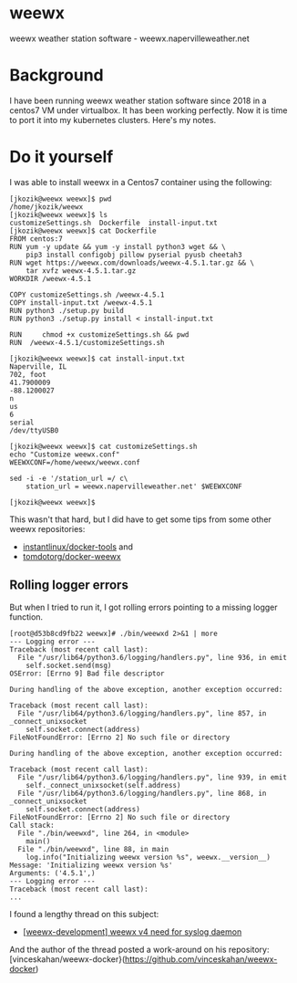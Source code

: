 # weewx
weewx weather station software - weewx.napervilleweather.net

# Background
I have been running weewx weather station software since 2018 in a centos7 VM under virtualbox.  It has been working perfectly.  Now it is time to port it into my kubernetes clusters.  Here's my notes.

# Do it yourself
I was able to install weewx in a Centos7 container using the following:
```
[jkozik@weewx weewx]$ pwd
/home/jkozik/weewx
[jkozik@weewx weewx]$ ls
customizeSettings.sh  Dockerfile  install-input.txt
[jkozik@weewx weewx]$ cat Dockerfile
FROM centos:7
RUN yum -y update && yum -y install python3 wget && \
    pip3 install configobj pillow pyserial pyusb cheetah3
RUN wget https://weewx.com/downloads/weewx-4.5.1.tar.gz && \
    tar xvfz weewx-4.5.1.tar.gz
WORKDIR /weewx-4.5.1

COPY customizeSettings.sh /weewx-4.5.1
COPY install-input.txt /weewx-4.5.1
RUN python3 ./setup.py build
RUN python3 ./setup.py install < install-input.txt

RUN     chmod +x customizeSettings.sh && pwd
RUN  /weewx-4.5.1/customizeSettings.sh

[jkozik@weewx weewx]$ cat install-input.txt
Naperville, IL
702, foot
41.7900009
-88.1200027
n
us
6
serial
/dev/ttyUSB0

[jkozik@weewx weewx]$ cat customizeSettings.sh
echo "Customize weewx.conf"
WEEWXCONF=/home/weewx/weewx.conf

sed -i -e '/station_url =/ c\
    station_url = weewx.napervilleweather.net' $WEEWXCONF

[jkozik@weewx weewx]$
```
This wasn't that hard, but I did have to get some tips from some other weewx repositories:
- [instantlinux/docker-tools](https://github.com/instantlinux/docker-tools) and 
- [tomdotorg/docker-weewx](https://github.com/tomdotorg/docker-weewx)

## Rolling logger errors
But when I tried to run it, I got rolling errors pointing to a missing logger function.
```
[root@d53b8cd9fb22 weewx]# ./bin/weewxd 2>&1 | more
--- Logging error ---
Traceback (most recent call last):
  File "/usr/lib64/python3.6/logging/handlers.py", line 936, in emit
    self.socket.send(msg)
OSError: [Errno 9] Bad file descriptor

During handling of the above exception, another exception occurred:

Traceback (most recent call last):
  File "/usr/lib64/python3.6/logging/handlers.py", line 857, in _connect_unixsocket
    self.socket.connect(address)
FileNotFoundError: [Errno 2] No such file or directory

During handling of the above exception, another exception occurred:

Traceback (most recent call last):
  File "/usr/lib64/python3.6/logging/handlers.py", line 939, in emit
    self._connect_unixsocket(self.address)
  File "/usr/lib64/python3.6/logging/handlers.py", line 868, in _connect_unixsocket
    self.socket.connect(address)
FileNotFoundError: [Errno 2] No such file or directory
Call stack:
  File "./bin/weewxd", line 264, in <module>
    main()
  File "./bin/weewxd", line 88, in main
    log.info("Initializing weewx version %s", weewx.__version__)
Message: 'Initializing weewx version %s'
Arguments: ('4.5.1',)
--- Logging error ---
Traceback (most recent call last):
...
```
I found a lengthy thread on this subject:
- [[weewx-development] weewx v4 need for syslog daemon](https://www.mail-archive.com/weewx-development@googlegroups.com/msg02573.html)

And the author of the thread posted a work-around on his repository: [vinceskahan/weewx-docker}(https://github.com/vinceskahan/weewx-docker)


